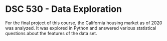 # DSC 530 - Data Exploration

For the final project of this course, the California housing market as of 2020 was analyzed. It was explored in Python and answered various statistical questions about the features of the data set.
